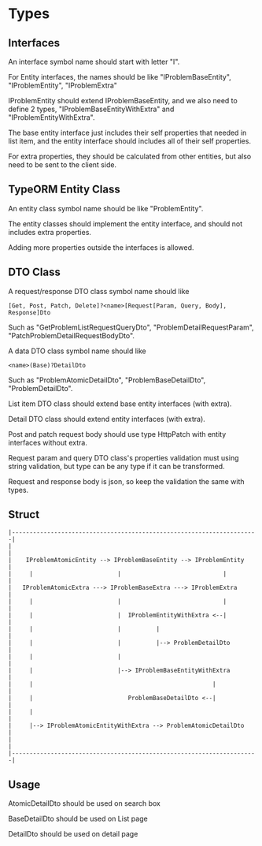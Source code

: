 # Types
## Interfaces

An interface symbol name should start with letter "I".

For Entity interfaces, the names should be like "IProblemBaseEntity", "IProblemEntity", "IProblemExtra"

IProblemEntity should extend IProblemBaseEntity, and we also need to define 2 types, "IProblemBaseEntityWithExtra" and "IProblemEntityWithExtra".

The base entity interface just includes their self properties that needed in list item, and the entity interface should includes all of their self properties.

For extra properties, they should be calculated from other entities, but also need to be sent to the client side.

## TypeORM Entity Class

An entity class symbol name should be like "ProblemEntity".

The entity classes should implement the entity interface, and should not includes extra properties.

Adding more properties outside the interfaces is allowed.

## DTO Class

A request/response DTO class symbol name should like
```
[Get, Post, Patch, Delete]?<name>[Request[Param, Query, Body], Response]Dto
```
Such as "GetProblemListRequestQueryDto", "ProblemDetailRequestParam", "PatchProblemDetailRequestBodyDto".

A data DTO class symbol name should like
```
<name>(Base)?DetailDto
```

Such as "ProblemAtomicDetailDto", "ProblemBaseDetailDto", "ProblemDetailDto".

List item DTO class should extend base entity interfaces (with extra).

Detail DTO class should extend entity interfaces (with extra).

Post and patch request body should use type HttpPatch<T> with entity interfaces without extra.

Request param and query DTO class's properties validation must using string validation, but type can be any type if it can be transformed.

Request and response body is json, so keep the validation the same with types.

## Struct
```
|----------------------------------------------------------------------|
|                                                                      |
|    IProblemAtomicEntity --> IProblemBaseEntity --> IProblemEntity    |
|     |                        |                             |         |
|   IProblemAtomicExtra ---> IProblemBaseExtra ---> IProblemExtra      |
|     |                        |                             |         |
|     |                        |  IProblemEntityWithExtra <--|         |
|     |                        |          |                            |
|     |                        |          |--> ProblemDetailDto        |
|     |                        |                                       |
|     |                        |--> IProblemBaseEntityWithExtra        |
|     |                                                   |            |
|     |                           ProblemBaseDetailDto <--|            |
|     |                                                                |
|     |--> IProblemAtomicEntityWithExtra --> ProblemAtomicDetailDto    |
|                                                                      |
|----------------------------------------------------------------------|
```

## Usage 

AtomicDetailDto should be used on search box

BaseDetailDto should be used on List page

DetailDto should be used on detail page